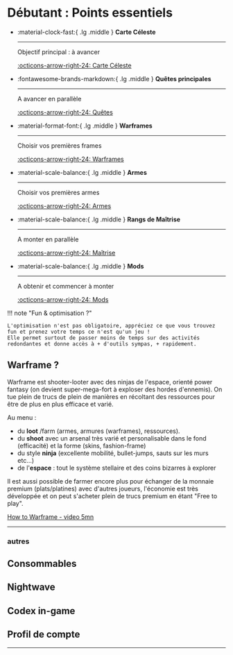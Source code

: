 # Débutant : Points essentiels

<div class="grid cards" markdown>

-   :material-clock-fast:{ .lg .middle } __Carte Céleste__

    ---

    Objectif principal : à avancer

    [:octicons-arrow-right-24: Carte Céleste](#carte-céleste)

-   :fontawesome-brands-markdown:{ .lg .middle } __Quêtes principales__

    ---

    A avancer en parallèle

    [:octicons-arrow-right-24: Quêtes](#quêtes)

-   :material-format-font:{ .lg .middle } __Warframes__

    ---

    Choisir vos premières frames

    [:octicons-arrow-right-24: Warframes](#warfrmes)

-   :material-scale-balance:{ .lg .middle } __Armes__

    ---

    Choisir vos premières armes

    [:octicons-arrow-right-24: Armes](#armes)

-   :material-scale-balance:{ .lg .middle } __Rangs de Maîtrise__

    ---

    A monter en parallèle

    [:octicons-arrow-right-24: Maîtrise](#maîtrise--mastery-rank)

-   :material-scale-balance:{ .lg .middle } __Mods__

    ---

    A obtenir et commencer à monter

    [:octicons-arrow-right-24: Mods](#mods)

</div>


!!! note "Fun & optimisation ?"

    L'optimisation n'est pas obligatoire, appréciez ce que vous trouvez fun et prenez votre temps ce n'est qu'un jeu !
    Elle permet surtout de passer moins de temps sur des activités redondantes et donne accès à + d'outils sympas, + rapidement.

 

## Warframe ?
Warframe est shooter-looter avec des ninjas de l'espace, orienté power fantasy (on devient super-mega-fort à exploser des hordes d'ennemis).
On tue plein de trucs de plein de manières en récoltant des ressources pour être de plus en plus efficace et varié.

Au menu :

- du **loot** /farm (armes, armures (warframes), ressources).
- du **shoot** avec un arsenal très varié et personalisable dans le fond (efficacité) et la forme (skins, fashion-frame)
- du style **ninja** (excellente mobilité, bullet-jumps, sauts sur les murs etc...)
- de l'**espace** : tout le système stellaire et des coins bizarres à explorer

Il est aussi possible de farmer encore plus pour échanger de la monnaie premium (plats/platines) avec d'autres joueurs, l'économie est très développée et on peut s'acheter plein de trucs premium en étant "Free to play".

[How to Warframe - video 5mn](https://www.youtube.com/watch?v=Yghvq5878QI)

-------------------------------------

### autres

## Consommables



## Nightwave


## Codex in-game


## Profil de compte

-------------------------------------
